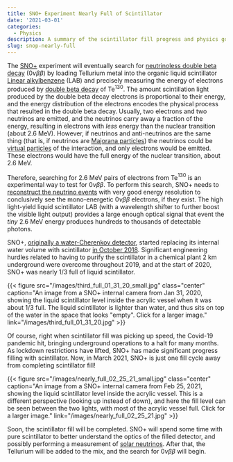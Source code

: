 ```yaml
---
title: SNO+ Experiment Nearly Full of Scintillator
date: '2021-03-01'
categories:
  - Physics
description: A summary of the scintillator fill progress and physics goals for the SNO+ experiment
slug: snop-nearly-full
---
```


The [SNO+](https://falcon.phy.queensu.ca/SNO+/index.html) experiment will eventually search for [neutrinoless double beta decay](https://en.wikipedia.org/wiki/Double_beta_decay#Neutrinoless_double_beta_decay) ($0\nu\beta\beta$) by loading Tellurium metal into the organic liquid scintillator [Linear alkylbenzene](https://en.wikipedia.org/wiki/Linear_alkylbenzene) (LAB) and precisely measuring the energy of electrons produced by [double beta decay](https://en.wikipedia.org/wiki/Double_beta_decay) of Te$^{130}$.
The amount scintillation light produced by the double beta decay electrons is proportional to their energy, and the energy distribution of the electrons encodes the physical process that resulted in the double beta decay.
Usually, two electrons and two neutrinos are emitted, and the neutrinos carry away a fraction of the energy, resulting in electrons with _less_ energy than the nuclear transition (about 2.6 MeV).
However, if neutrinos and anti-neutrinos are the same thing (that is, if neutrinos are [Majorana particles](https://en.wikipedia.org/wiki/Majorana_fermion)) the neutrinos could be [virtual particles](https://en.wikipedia.org/wiki/Virtual_particle) of the interaction, and only electrons would be emitted.
These electrons would have the full energy of the nuclear transition, about 2.6 MeV. 

Therefore, searching for 2.6 MeV pairs of electrons from Te$^{130}$ is an experimental way to test for $0\nu\beta\beta$.
To perform this search, SNO+ needs to [reconstruct the neutrino events](/post/2020/12/14/reconstructing-neutrino-interactions/) with very good energy resolution to conclusively see the mono-energetic $0\nu\beta\beta$ electrons, if they exist. 
The high light-yield liquid scintillator LAB (with a wavelength shifter to further boost the visible light output) provides a large enough optical signal that event the _tiny_ 2.6 MeV energy produces hundreds to thousands of detectable photons. 


SNO+, [originally a water-Cherenkov detector](https://en.wikipedia.org/wiki/Sudbury_Neutrino_Observatory), started replacing its internal water volume with scintillator [in October 2018](https://physics.berkeley.edu/news-events/news/20181025/new-beginnings-for-sno-detector).
Significant engineering hurdles related to having to purify the scintillator in a chemical plant 2 km underground were overcome throughout 2019, and at the start of 2020, SNO+ was nearly 1/3 full of liquid scintillator.

{{< figure src="/images/third_full_01_31_20_small.jpg" class="center" caption="An image from a SNO+ internal camera from Jan 31, 2020, showing the liquid scintillator level inside the acrylic vessel when it was about 1/3 full. The liquid scintillator is lighter than water, and thus sits on top of the water in the space that looks \"empty\". Click for a larger image." link="/images/third_full_01_31_20.jpg" >}}

Of course, right when scintillator fill was picking up speed, the Covid-19 pandemic hit, bringing underground operations to a halt for many months.
As lockdown restrictions have lifted, SNO+ has made significant progress filling with scintillator.
Now, in March 2021, SNO+ is just one fill cycle away from completing scintillator fill!

{{< figure src="/images/nearly_full_02_25_21_small.jpg" class="center" caption="An image from a SNO+ internal camera from Feb 25, 2021, showing the liquid scintillator level inside the acrylic vessel. This is a different perspective (looking up instead of down), and here the fill level can be seen between the two lights, with most of the acrylic vessel full. Click for a larger image." link="/images/nearly_full_02_25_21.jpg" >}}

Soon, the scintillator fill will be completed.
SNO+ will spend some time with pure scintillator to better understand the optics of the filled detector, and possibly performing a measurement of [solar neutrinos](https://en.wikipedia.org/wiki/Solar_neutrino).
After that, the Tellurium will be added to the mix, and the search for $0\nu\beta\beta$ will begin.
